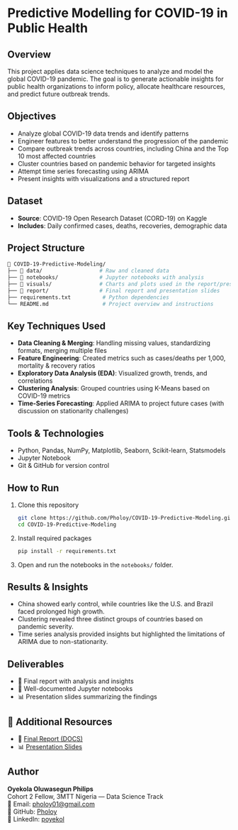 # Predictive Modelling for COVID-19 in Public Health

## Overview
This project applies data science techniques to analyze and model the global COVID-19 pandemic. The goal is to generate actionable insights for public health organizations to inform policy, allocate healthcare resources, and predict future outbreak trends.

## Objectives
- Analyze global COVID-19 data trends and identify patterns
- Engineer features to better understand the progression of the pandemic
- Compare outbreak trends across countries, including China and the Top 10 most affected countries
- Cluster countries based on pandemic behavior for targeted insights
- Attempt time series forecasting using ARIMA
- Present insights with visualizations and a structured report

## Dataset
- **Source**: COVID-19 Open Research Dataset (CORD-19) on Kaggle
- **Includes**: Daily confirmed cases, deaths, recoveries, demographic data

## Project Structure
```bash
📁 COVID-19-Predictive-Modeling/
├── 📁 data/                  # Raw and cleaned data
├── 📁 notebooks/             # Jupyter notebooks with analysis
├── 📁 visuals/               # Charts and plots used in the report/presentation
├── 📁 report/                # Final report and presentation slides
├── requirements.txt          # Python dependencies
└── README.md                 # Project overview and instructions
```

## Key Techniques Used
- **Data Cleaning & Merging**: Handling missing values, standardizing formats, merging multiple files
- **Feature Engineering**: Created metrics such as cases/deaths per 1,000, mortality & recovery ratios
- **Exploratory Data Analysis (EDA)**: Visualized growth, trends, and correlations
- **Clustering Analysis**: Grouped countries using K-Means based on COVID-19 metrics
- **Time-Series Forecasting**: Applied ARIMA to project future cases (with discussion on stationarity challenges)

## Tools & Technologies
- Python, Pandas, NumPy, Matplotlib, Seaborn, Scikit-learn, Statsmodels
- Jupyter Notebook
- Git & GitHub for version control

## How to Run
1. Clone this repository
   ```bash
   git clone https://github.com/Pholoy/COVID-19-Predictive-Modeling.git
   cd COVID-19-Predictive-Modeling
   ```
2. Install required packages
   ```bash
   pip install -r requirements.txt
   ```
3. Open and run the notebooks in the `notebooks/` folder.

## Results & Insights
- China showed early control, while countries like the U.S. and Brazil faced prolonged high growth.
- Clustering revealed three distinct groups of countries based on pandemic severity.
- Time series analysis provided insights but highlighted the limitations of ARIMA due to non-stationarity.

## Deliverables
- 📄 Final report with analysis and insights
- 🧾 Well-documented Jupyter notebooks
- 📊 Presentation slides summarizing the findings

## 📎 Additional Resources

- 📄 [Final Report (DOCS)](https://docs.google.com/document/d/1HNqglHqrP6lLyXBLDR_SqZWniqQS2yvx/edit?usp=sharing&ouid=113148552434962276424&rtpof=true&sd=true)
- 📊 [Presentation Slides](https://docs.google.com/presentation/d/1Ytvy_qldbvgwkmOvQMg9c6XMVTmp6_8w/edit?usp=sharing&ouid=113148552434962276424&rtpof=true&sd=true)


## Author
**Oyekola Oluwasegun Philips**  
Cohort 2 Fellow, 3MTT Nigeria — Data Science Track  
📧 Email: pholoy01@gmail.com  
🔗 GitHub: [Pholoy](https://github.com/Pholoy)  
🔗 LinkedIn: [poyekol](https://www.linkedin.com/in/poyekol)
